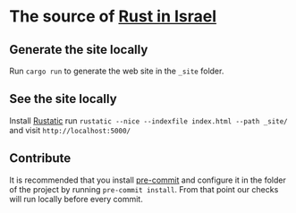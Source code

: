 # The source of [Rust in Israel](https://rust.org.il/)


## Generate the site locally

Run `cargo run` to generate the web site in the `_site` folder.

## See the site locally

Install [Rustatic](https://rustatic.code-maven.com/) run `rustatic --nice --indexfile index.html --path _site/` and visit `http://localhost:5000/`

## Contribute

It is recommended that you install [pre-commit](https://pre-commit.com/) and configure it in the folder of the project by running `pre-commit install`.
From that point our checks will run locally before every commit.

